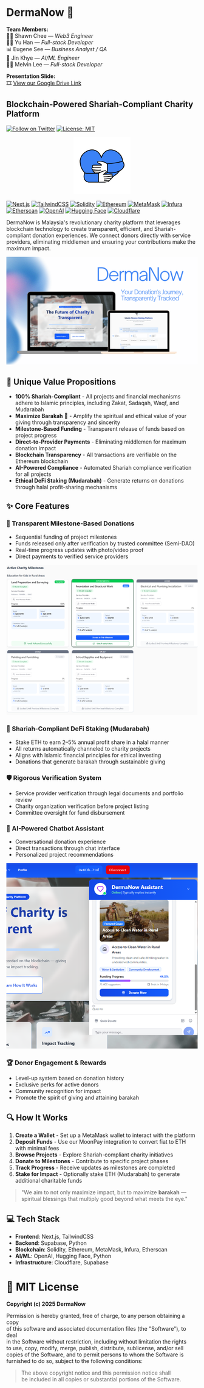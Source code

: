 # DermaNow 🌟

**Team Members:**  
👨‍💻 Shawn Chee — *Web3 Engineer*  
🧑‍💻 Yu Han — *Full-stack Developer*  
📊 Eugene See — *Business Analyst / QA*  
🤖 Jin Khye — *AI/ML Engineer*  
🧑‍💻 Melvin Lee — *Full-stack Developer*

**Presentation Slide:**  
🎞️ [View our Google Drive Link](https://drive.google.com/file/d/1glmER9PzY-VC7BEyiFT_V998fyDrLVvm/view?usp=sharing)

## Blockchain-Powered Shariah-Compliant Charity Platform

[![Follow on Twitter](https://img.shields.io/twitter/follow/dermanow?style=social)](https://twitter.com/dermanow)
[![License: MIT](https://img.shields.io/badge/License-MIT-blue.svg)](https://opensource.org/licenses/MIT)

<div align="center">
  <img src="public/Dermanow.png" alt="DermaNow Banner" width="150" height="150">
</div>

[![Next.js](https://img.shields.io/badge/Next.js-black?style=for-the-badge&logo=next.js&logoColor=white)](https://nextjs.org/)
[![TailwindCSS](https://img.shields.io/badge/TailwindCSS-%2338B2AC.svg?style=for-the-badge&logo=tailwind-css&logoColor=white)](https://tailwindcss.com/)
[![Solidity](https://img.shields.io/badge/Solidity-%23363636.svg?style=for-the-badge&logo=solidity&logoColor=white)](https://soliditylang.org/)
[![Ethereum](https://img.shields.io/badge/Ethereum-3C3C3D?style=for-the-badge&logo=Ethereum&logoColor=white)](https://ethereum.org/)
[![MetaMask](https://img.shields.io/badge/MetaMask-%23E2761B.svg?style=for-the-badge&logo=metamask&logoColor=white)](https://metamask.io/)
[![Infura](https://img.shields.io/badge/Infura-F6851B?style=for-the-badge&logo=infura&logoColor=white)](https://infura.io/)
[![Etherscan](https://img.shields.io/badge/Etherscan-21325b?style=for-the-badge&logo=ethereum&logoColor=white)](https://etherscan.io/)
[![OpenAI](https://img.shields.io/badge/OpenAI-412991?style=for-the-badge&logo=openai&logoColor=white)](https://openai.com/)
[![Hugging Face](https://img.shields.io/badge/Hugging%20Face-FFD21E?style=for-the-badge&logo=huggingface&logoColor=black)](https://huggingface.co/)
[![Cloudflare](https://img.shields.io/badge/Cloudflare-F38020?style=for-the-badge&logo=Cloudflare&logoColor=white)](https://www.cloudflare.com/)

DermaNow is Malaysia's revolutionary charity platform that leverages blockchain technology to create transparent, efficient, and Shariah-compliant donation experiences. We connect donors directly with service providers, eliminating middlemen and ensuring your contributions make the maximum impact.

<div align="center">
  <img src="public/readme/mockup.png" alt="Mockup" >
</div>

## 🚀 Unique Value Propositions

- **100% Shariah-Compliant** - All projects and financial mechanisms adhere to Islamic principles, including Zakat, Sadaqah, Waqf, and Mudarabah
- **Maximize Barakah** 🌙 - Amplify the spiritual and ethical value of your giving through transparency and sincerity
- **Milestone-Based Funding** - Transparent release of funds based on project progress
- **Direct-to-Provider Payments** - Eliminating middlemen for maximum donation impact
- **Blockchain Transparency** - All transactions are verifiable on the Ethereum blockchain
- **AI-Powered Compliance** - Automated Shariah compliance verification for all projects
- **Ethical DeFi Staking (Mudarabah)** - Generate returns on donations through halal profit-sharing mechanisms

## ✨ Core Features

### 🔄 Transparent Milestone-Based Donations
- Sequential funding of project milestones
- Funds released only after verification by trusted committee (Semi-DAO)
- Real-time progress updates with photo/video proof
- Direct payments to verified service providers

<div align="center">
  <img src="public/readme/milestone.png" alt="Milestone" >
</div>

### 💼 Shariah-Compliant DeFi Staking (Mudarabah)
- Stake ETH to earn 2–5% annual profit share in a halal manner
- All returns automatically channeled to charity projects
- Aligns with Islamic financial principles for ethical investing
- Donations that generate barakah through sustainable giving

### 🛡️ Rigorous Verification System
- Service provider verification through legal documents and portfolio review
- Charity organization verification before project listing
- Committee oversight for fund disbursement

### 🤖 AI-Powered Chatbot Assistant
- Conversational donation experience
- Direct transactions through chat interface
- Personalized project recommendations

<div align="center">
  <img src="public/readme/chatbot.png" alt="Milestone" >
</div>

### 🏆 Donor Engagement & Rewards
- Level-up system based on donation history
- Exclusive perks for active donors
- Community recognition for impact
- Promote the spirit of giving and attaining barakah

## 🔍 How It Works

1. **Create a Wallet** - Set up a MetaMask wallet to interact with the platform
2. **Deposit Funds** - Use our MoonPay integration to convert fiat to ETH with minimal fees
3. **Browse Projects** - Explore Shariah-compliant charity initiatives
4. **Donate to Milestones** - Contribute to specific project phases
5. **Track Progress** - Receive updates as milestones are completed
6. **Stake for Impact** - Optionally stake ETH (Mudarabah) to generate additional charitable funds

> "We aim to not only maximize impact, but to maximize **barakah** — spiritual blessings that multiply good beyond what meets the eye."

## 💻 Tech Stack

- **Frontend**: Next.js, TailwindCSS
- **Backend**: Supabase, Python
- **Blockchain**: Solidity, Ethereum, MetaMask, Infura, Etherscan
- **AI/ML**: OpenAI, Hugging Face, Python
- **Infrastructure**: Cloudflare, Supabase

# 📄 MIT License

**Copyright (c) 2025 DermaNow**

Permission is hereby granted, free of charge, to any person obtaining a copy  
of this software and associated documentation files (the "Software"), to deal  
in the Software without restriction, including without limitation the rights  
to use, copy, modify, merge, publish, distribute, sublicense, and/or sell  
copies of the Software, and to permit persons to whom the Software is  
furnished to do so, subject to the following conditions:

> The above copyright notice and this permission notice shall  
> be included in all copies or substantial portions of the Software.
